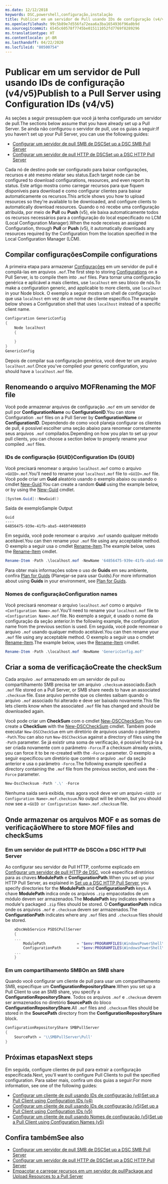 ```yaml
---
ms.date: 12/12/2018
keywords: DSC,powershell,configuração,instalação
title: Publicar em um servidor de Pull usando IDs de configuração (v4/v5)
ms.openlocfilehash: 99c5b89e7d556fa72eaa6a3ba1654936f96a0b9d
ms.sourcegitcommit: 6545c60578f7745be015111052fd7769f8289296
ms.translationtype: HT
ms.contentlocale: pt-BR
ms.lasthandoff: 04/22/2020
ms.locfileid: "80500754"
---
```

# <a name="publish-to-a-pull-server-using-configuration-ids-v4v5"></a><span data-ttu-id="a23de-103">Publicar em um servidor de Pull usando IDs de configuração (v4/v5)</span><span class="sxs-lookup"><span data-stu-id="a23de-103">Publish to a Pull Server using Configuration IDs (v4/v5)</span></span>

<span data-ttu-id="a23de-104">As seções a seguir pressupõem que você já tenha configurado um servidor de pull.</span><span class="sxs-lookup"><span data-stu-id="a23de-104">The sections below assume that you have already set up a Pull Server.</span></span> <span data-ttu-id="a23de-105">Se ainda não configurou o servidor de pull, use os guias a seguir:</span><span class="sxs-lookup"><span data-stu-id="a23de-105">If you haven't set up your Pull Server, you can use the following guides:</span></span>

- [<span data-ttu-id="a23de-106">Configurar um servidor de pull SMB de DSC</span><span class="sxs-lookup"><span data-stu-id="a23de-106">Set up a DSC SMB Pull Server</span></span>](pullServerSmb.md)
- [<span data-ttu-id="a23de-107">Configurar um servidor de pull HTTP de DSC</span><span class="sxs-lookup"><span data-stu-id="a23de-107">Set up a DSC HTTP Pull Server</span></span>](pullServer.md)

<span data-ttu-id="a23de-108">Cada nó de destino pode ser configurado para baixar configurações, recursos e até mesmo relatar seu status.</span><span class="sxs-lookup"><span data-stu-id="a23de-108">Each target node can be configured to download configurations, resources, and even report its status.</span></span> <span data-ttu-id="a23de-109">Este artigo mostra como carregar recursos para que fiquem disponíveis para download e como configurar clientes para baixar automaticamente os recursos.</span><span class="sxs-lookup"><span data-stu-id="a23de-109">This article shows you how to upload resources so they're available to be downloaded, and configure clients to automatically download resources.</span></span> <span data-ttu-id="a23de-110">Quando o nó recebe uma configuração atribuída, por meio de **Pull** ou **Push** (v5), ele baixa automaticamente todos os recursos necessários para a configuração do local especificado no LCM (Local Configuration Manager).</span><span class="sxs-lookup"><span data-stu-id="a23de-110">When the node receives an assigned Configuration, through **Pull** or **Push** (v5), it automatically downloads any resources required by the Configuration from the location specified in the Local Configuration Manager (LCM).</span></span>

## <a name="compile-configurations"></a><span data-ttu-id="a23de-111">Compilar configurações</span><span class="sxs-lookup"><span data-stu-id="a23de-111">Compile configurations</span></span>

<span data-ttu-id="a23de-112">A primeira etapa para armazenar [Configurações](../configurations/configurations.md) em um servidor de pull é compilá-las em arquivos `.mof`.</span><span class="sxs-lookup"><span data-stu-id="a23de-112">The first step to storing [Configurations](../configurations/configurations.md) on a Pull Server, is to compile them into `.mof` files.</span></span> <span data-ttu-id="a23de-113">Para tornar uma configuração genérica e aplicável a mais clientes, use `localhost` em seu bloco de nós.</span><span class="sxs-lookup"><span data-stu-id="a23de-113">To make a configuration generic, and applicable to more clients, use `localhost` in your Node block.</span></span> <span data-ttu-id="a23de-114">O exemplo a seguir mostra um shell de configuração que usa `localhost` em vez de um nome de cliente específico.</span><span class="sxs-lookup"><span data-stu-id="a23de-114">The example below shows a Configuration shell that uses `localhost` instead of a specific client name.</span></span>

```powershell
Configuration GenericConfig
{
    Node localhost
    {

    }
}
GenericConfig
```

<span data-ttu-id="a23de-115">Depois de compilar sua configuração genérica, você deve ter um arquivo `localhost.mof`.</span><span class="sxs-lookup"><span data-stu-id="a23de-115">Once you've compiled your generic configuration, you should have a `localhost.mof` file.</span></span>

## <a name="renaming-the-mof-file"></a><span data-ttu-id="a23de-116">Renomeando o arquivo MOF</span><span class="sxs-lookup"><span data-stu-id="a23de-116">Renaming the MOF file</span></span>

<span data-ttu-id="a23de-117">Você pode armazenar arquivos de configuração `.mof` em um servidor de pull por **ConfigurationName** ou **ConfigurationID**.</span><span class="sxs-lookup"><span data-stu-id="a23de-117">You can store Configuration `.mof` files on a Pull Server by **ConfigurationName** or **ConfigurationID**.</span></span> <span data-ttu-id="a23de-118">Dependendo de como você planeja configurar os clientes de pull, é possível escolher uma seção abaixo para renomear corretamente seus arquivos `.mof` compilados.</span><span class="sxs-lookup"><span data-stu-id="a23de-118">Depending on how you plan to set up your pull clients, you can choose a section below to properly rename your compiled `.mof` files.</span></span>

### <a name="configuration-ids-guid"></a><span data-ttu-id="a23de-119">IDs de configuração (GUID)</span><span class="sxs-lookup"><span data-stu-id="a23de-119">Configuration IDs (GUID)</span></span>

<span data-ttu-id="a23de-120">Você precisará renomear o arquivo `localhost.mof` como o arquivo `<GUID>.mof`.</span><span class="sxs-lookup"><span data-stu-id="a23de-120">You'll need to rename your `localhost.mof` file to `<GUID>.mof` file.</span></span> <span data-ttu-id="a23de-121">Você pode criar um **Guid** aleatório usando o exemplo abaixo ou usando o cmdlet [New-Guid](/powershell/module/microsoft.powershell.utility/new-guid).</span><span class="sxs-lookup"><span data-stu-id="a23de-121">You can create a random **Guid** using the example below, or by using the [New-Guid](/powershell/module/microsoft.powershell.utility/new-guid) cmdlet.</span></span>

```powershell
[System.Guid]::NewGuid()
```

<span data-ttu-id="a23de-122">Saída de exemplo</span><span class="sxs-lookup"><span data-stu-id="a23de-122">Sample Output</span></span>

```Output
Guid
----
64856475-939e-41fb-aba5-4469f4006059
```

<span data-ttu-id="a23de-123">Em seguida, você pode renomear o arquivo `.mof` usando qualquer método aceitável.</span><span class="sxs-lookup"><span data-stu-id="a23de-123">You can then rename your `.mof` file using any acceptable method.</span></span> <span data-ttu-id="a23de-124">O exemplo a seguir usa o cmdlet [Rename-Item](/powershell/module/microsoft.powershell.management/rename-item).</span><span class="sxs-lookup"><span data-stu-id="a23de-124">The example below, uses the [Rename-Item](/powershell/module/microsoft.powershell.management/rename-item) cmdlet.</span></span>

```powershell
Rename-Item -Path .\localhost.mof -NewName '64856475-939e-41fb-aba5-4469f4006059.mof'
```

<span data-ttu-id="a23de-125">Para obter mais informações sobre o uso de **Guids** em seu ambiente, confira [Plan for Guids](secureServer.md#guids) (Planejar-se para usar Guids).</span><span class="sxs-lookup"><span data-stu-id="a23de-125">For more information about using **Guids** in your environment, see [Plan for Guids](secureServer.md#guids).</span></span>

### <a name="configuration-names"></a><span data-ttu-id="a23de-126">Nomes de configuração</span><span class="sxs-lookup"><span data-stu-id="a23de-126">Configuration names</span></span>

<span data-ttu-id="a23de-127">Você precisará renomear o arquivo `localhost.mof` como o arquivo `<Configuration Name>.mof`.</span><span class="sxs-lookup"><span data-stu-id="a23de-127">You'll need to rename your `localhost.mof` file to `<Configuration Name>.mof` file.</span></span> <span data-ttu-id="a23de-128">No exemplo a seguir, é usado o nome da configuração da seção anterior.</span><span class="sxs-lookup"><span data-stu-id="a23de-128">In the following example, the configuration name from the previous section is used.</span></span> <span data-ttu-id="a23de-129">Em seguida, você pode renomear o arquivo `.mof` usando qualquer método aceitável.</span><span class="sxs-lookup"><span data-stu-id="a23de-129">You can then rename your `.mof` file using any acceptable method.</span></span> <span data-ttu-id="a23de-130">O exemplo a seguir usa o cmdlet [Rename-Item](/powershell/module/microsoft.powershell.management/rename-item).</span><span class="sxs-lookup"><span data-stu-id="a23de-130">The example below, uses the [Rename-Item](/powershell/module/microsoft.powershell.management/rename-item) cmdlet.</span></span>

```powershell
Rename-Item -Path .\localhost.mof -NewName 'GenericConfig.mof'
```

## <a name="create-the-checksum"></a><span data-ttu-id="a23de-131">Criar a soma de verificação</span><span class="sxs-lookup"><span data-stu-id="a23de-131">Create the checkSum</span></span>

<span data-ttu-id="a23de-132">Cada arquivo `.mof` armazenado em um servidor de pull ou compartilhamento SMB precisa ter um arquivo `.checksum` associado.</span><span class="sxs-lookup"><span data-stu-id="a23de-132">Each `.mof` file stored on a Pull Server, or SMB share needs to have an associated `.checksum` file.</span></span>
<span data-ttu-id="a23de-133">Esse arquivo permite que os clientes saibam quando o arquivo `.mof` associado foi alterado e deve ser baixado novamente.</span><span class="sxs-lookup"><span data-stu-id="a23de-133">This file lets clients know when the associated `.mof` file has changed and should be downloaded again.</span></span>

<span data-ttu-id="a23de-134">Você pode criar um **CheckSum** com o cmdlet [New-DSCCheckSum](/powershell/module/psdesiredstateconfiguration/new-dscchecksum).</span><span class="sxs-lookup"><span data-stu-id="a23de-134">You can create a **CheckSum** with the [New-DSCCheckSum](/powershell/module/psdesiredstateconfiguration/new-dscchecksum) cmdlet.</span></span> <span data-ttu-id="a23de-135">Também pode executar `New-DSCCheckSum` em um diretório de arquivos usando o parâmetro `-Path`.</span><span class="sxs-lookup"><span data-stu-id="a23de-135">You can also run `New-DSCCheckSum` against a directory of files using the `-Path` parameter.</span></span>
<span data-ttu-id="a23de-136">Se já existir uma soma de verificação, é possível forçá-la a ser criada novamente com o parâmetro `-Force`.</span><span class="sxs-lookup"><span data-stu-id="a23de-136">If a checksum already exists, you can force it to be re-created with the `-Force` parameter.</span></span> <span data-ttu-id="a23de-137">O exemplo a seguir especificou um diretório que contém o arquivo `.mof` da seção anterior e usa o parâmetro `-Force`.</span><span class="sxs-lookup"><span data-stu-id="a23de-137">The following example specified a directory containing the `.mof` file from the previous section, and uses the `-Force` parameter.</span></span>

```powershell
New-DscChecksum -Path '.\' -Force
```

<span data-ttu-id="a23de-138">Nenhuma saída será exibida, mas agora você deve ver um arquivo `<GUID or Configuration Name>.mof.checksum`.</span><span class="sxs-lookup"><span data-stu-id="a23de-138">No output will be shown, but you should now see a `<GUID or Configuration Name>.mof.checksum` file.</span></span>

## <a name="where-to-store-mof-files-and-checksums"></a><span data-ttu-id="a23de-139">Onde armazenar os arquivos MOF e as somas de verificação</span><span class="sxs-lookup"><span data-stu-id="a23de-139">Where to store MOF files and checkSums</span></span>

### <a name="on-a-dsc-http-pull-server"></a><span data-ttu-id="a23de-140">Em um servidor de pull HTTP de DSC</span><span class="sxs-lookup"><span data-stu-id="a23de-140">On a DSC HTTP Pull Server</span></span>

<span data-ttu-id="a23de-141">Ao configurar seu servidor de Pull HTTP, conforme explicado em [Configurar um servidor de pull HTTP de DSC](pullServer.md), você especifica diretórios para as chaves **ModulePath** e **ConfigurationPath**.</span><span class="sxs-lookup"><span data-stu-id="a23de-141">When you set up your HTTP Pull Server, as explained in [Set up a DSC HTTP Pull Server](pullServer.md), you specify directories for the **ModulePath** and **ConfigurationPath** keys.</span></span> <span data-ttu-id="a23de-142">A chave **ModulePath** indica onde os arquivos `.zip` empacotados de um módulo devem ser armazenados.</span><span class="sxs-lookup"><span data-stu-id="a23de-142">The **ModulePath** key indicates where a module's packaged `.zip` files should be stored.</span></span> <span data-ttu-id="a23de-143">O **ConfigurationPath** indica onde os arquivos `.mof` e `.checksum` devem ser armazenados.</span><span class="sxs-lookup"><span data-stu-id="a23de-143">The **ConfigurationPath** indicates where any `.mof` files and `.checksum` files should be stored.</span></span>

```powershell
    xDscWebService PSDSCPullServer
    {
    ...
        ModulePath              = "$env:PROGRAMFILES\WindowsPowerShell\DscService\Modules"
        ConfigurationPath       = "$env:PROGRAMFILES\WindowsPowerShell\DscService\Configuration"
    ...
    }

```

### <a name="on-an-smb-share"></a><span data-ttu-id="a23de-144">Em um compartilhamento SMB</span><span class="sxs-lookup"><span data-stu-id="a23de-144">On an SMB share</span></span>

<span data-ttu-id="a23de-145">Quando você configurar um cliente de pull para usar um compartilhamento SMB, especifique um **ConfigurationRepositoryShare**.</span><span class="sxs-lookup"><span data-stu-id="a23de-145">When you set up a Pull Client to use an SMB share, you specify a **ConfigurationRepositoryShare**.</span></span>
<span data-ttu-id="a23de-146">Todos os arquivos `.mof` e `.checksum` devem ser armazenados no diretório **SourcePath** do bloco **ConfigurationRepositoryShare**.</span><span class="sxs-lookup"><span data-stu-id="a23de-146">All `.mof` files and `.checksum` files should be stored in the **SourcePath** directory from the **ConfigurationRepositoryShare** block.</span></span>

```powershell
ConfigurationRepositoryShare SMBPullServer
{
    SourcePath = '\\SMBPullServer\Pull'
}
```

## <a name="next-steps"></a><span data-ttu-id="a23de-147">Próximas etapas</span><span class="sxs-lookup"><span data-stu-id="a23de-147">Next steps</span></span>

<span data-ttu-id="a23de-148">Em seguida, configure clientes de pull para extrair a configuração especificada.</span><span class="sxs-lookup"><span data-stu-id="a23de-148">Next, you'll want to configure Pull Clients to pull the specified configuration.</span></span> <span data-ttu-id="a23de-149">Para saber mais, confira um dos guias a seguir:</span><span class="sxs-lookup"><span data-stu-id="a23de-149">For more information, see one of the following guides:</span></span>

- [<span data-ttu-id="a23de-150">Configurar um cliente de pull usando IDs de configuração (v4)</span><span class="sxs-lookup"><span data-stu-id="a23de-150">Set up a Pull Client using Configuration IDs (v4)</span></span>](pullClientConfigId4.md)
- [<span data-ttu-id="a23de-151">Configurar um cliente de pull usando IDs de configuração (v5)</span><span class="sxs-lookup"><span data-stu-id="a23de-151">Set up a Pull Client using Configuration IDs (v5)</span></span>](pullClientConfigId.md)
- [<span data-ttu-id="a23de-152">Configurar um cliente de pull usando Nomes de configuração (v5)</span><span class="sxs-lookup"><span data-stu-id="a23de-152">Set up a Pull Client using Configuration Names (v5)</span></span>](pullClientConfigNames.md)

## <a name="see-also"></a><span data-ttu-id="a23de-153">Confira também</span><span class="sxs-lookup"><span data-stu-id="a23de-153">See also</span></span>

- [<span data-ttu-id="a23de-154">Configurar um servidor de pull SMB de DSC</span><span class="sxs-lookup"><span data-stu-id="a23de-154">Set up a DSC SMB Pull Server</span></span>](pullServerSmb.md)
- [<span data-ttu-id="a23de-155">Configurar um servidor de pull HTTP de DSC</span><span class="sxs-lookup"><span data-stu-id="a23de-155">Set up a DSC HTTP Pull Server</span></span>](pullServer.md)
- [<span data-ttu-id="a23de-156">Empacotar e carregar recursos em um servidor de pull</span><span class="sxs-lookup"><span data-stu-id="a23de-156">Package and Upload Resources to a Pull Server</span></span>](package-upload-resources.md)
